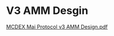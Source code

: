 # V3 AMM Desgin 

[MCDEX Mai Protocol v3 AMM Design.pdf](https://mcdexio.github.io/documents/en/Shared%20Liquidity%20AMM%20of%20MAI%20PROTOCOL%20v3.pdf)